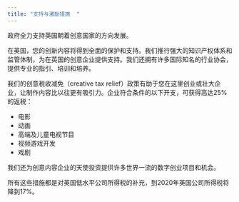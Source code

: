 ```yaml
---
title: "支持与激励措施  "
---
```


政府全力支持英国朝着创意国家的方向发展。

在英国，您的创新内容将得到全面的保护和支持。我们推行强大的知识产权体系和监管体制，为在英国的创意企业提供支持。我们还拥有许多国际知名的行业协会，提供专业的指引、培训和培养。

我们的创意税收减免（creative tax relief）政策有助于您在这里创业或壮大企业，让制作内容比以往更有吸引力。企业符合条件的以下开支，可获得高达25%的返税：

-	电影
-	动画
-	高端及儿童电视节目
-	视频游戏开发
-	戏剧

我们还为创意内容企业的天使投资提供许多世界一流的数字创业项目和机会。

所有这些措施都是对英国低水平公司所得税的补充，到2020年英国公司所得税将降到17%。

